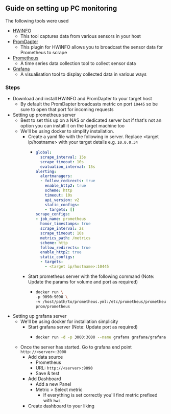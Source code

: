 ## Guide on setting up PC monitoring

The following tools were used
- [HWiNFO](https://www.hwinfo.com)
  - This tool captures data from various sensors in your host
- [PromDapter](https://github.com/kallex/PromDapter/releases)
  - This plugin for HWiNFO allows you to broadcast the sensor data for Prometheus to scrape  
- [Prometheus](https://prometheus.io/)
  - A time series data collection tool to collect sensor data
- [Grafana](https://grafana.com/get/?pg=graf&plcmt=hero-btn-1&tab=self-managed)
  - A visualisation tool to display collected data in various ways

### Steps
- Download and install HWiNFO and PromDapter to your target host
  - By default the PromDapter broadcasts metric on port `10445` so be sure to open that port for incoming requests
- Setting up prometheus server
  - Best to set this up on a NAS or dedicated server but if that's not an option you can install it on the target machine too
  - We'll be using docker to simplify installation.
    - Create a yaml file with the following in server. Replace <target ip/hostname> with your target details e.g. `10.0.0.34`
      - ```yml
        global:
          scrape_interval: 15s
          scrape_timeout: 10s
          evaluation_interval: 15s
        alerting:
          alertmanagers:
          - follow_redirects: true
            enable_http2: true
            scheme: http
            timeout: 10s
            api_version: v2
            static_configs:
            - targets: []
        scrape_configs:
        - job_name: prometheus
          honor_timestamps: true
          scrape_interval: 2s
          scrape_timeout: 10s
          metrics_path: /metrics
          scheme: http
          follow_redirects: true
          enable_http2: true
          static_configs:
          - targets:
            - <target ip/hostname>:10445
        ``` 
    - Start prometheus server with the following command (Note: Update the params for volume and port as required)
      - ```bash
        docker run \
        -p 9090:9090 \
        -v /host/path/to/prometheus.yml:/etc/prometheus/prometheus.yml \
        prom/prometheus
- Setting up grafana server
  - We'll be using docker for installation simplicity
    - Start grafana server (Note: Update port as required)
      - ```bash
        docker run -d -p 3000:3000 --name grafana grafana/grafana-oss
        ```
  - Once the server has started. Go to grafana end point `http://<server>:3000`
    - Add data source
      - Prometheus
      - URL: `http://<server>:9090`
      - Save & test
    - Add Dashboard
      - Add a new Panel
      - Metric > Select metric
        - If everything is set correctly you'll find metric prefixed with `hwi_`
    - Create dashboard to your liking
